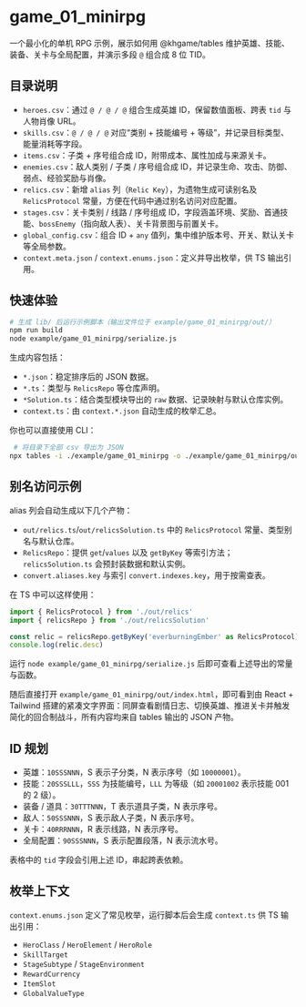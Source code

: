 # game_01_minirpg

一个最小化的单机 RPG 示例，展示如何用 @khgame/tables 维护英雄、技能、装备、关卡与全局配置，并演示多段 `@` 组合成 8 位 TID。

## 目录说明

- `heroes.csv`：通过 `@ / @ / @` 组合生成英雄 ID，保留数值面板、跨表 `tid` 与人物肖像 URL。
- `skills.csv`：`@ / @ / @` 对应“类别 + 技能编号 + 等级”，并记录目标类型、能量消耗等字段。
- `items.csv`：子类 + 序号组合成 ID，附带成本、属性加成与来源关卡。
- `enemies.csv`：敌人类别 / 子类 / 序号组合成 ID，并记录生命、攻击、防御、弱点、经验奖励与肖像。
- `relics.csv`：新增 `alias` 列（`Relic Key`），为遗物生成可读别名及 `RelicsProtocol` 常量，方便在代码中通过别名访问对应配置。
- `stages.csv`：关卡类别 / 线路 / 序号组成 ID，字段涵盖环境、奖励、首通技能、`bossEnemy`（指向敌人表）、关卡背景图与前置关卡。
- `global_config.csv`：组合 ID + `any` 值列，集中维护版本号、开关、默认关卡等全局参数。
- `context.meta.json` / `context.enums.json`：定义并导出枚举，供 TS 输出引用。

## 快速体验

```bash
# 生成 lib/ 后运行示例脚本（输出文件位于 example/game_01_minirpg/out/）
npm run build
node example/game_01_minirpg/serialize.js
```

生成内容包括：

- `*.json`：稳定排序后的 JSON 数据。
- `*.ts`：类型与 `RelicsRepo` 等仓库声明。
- `*Solution.ts`：结合类型模块导出的 `raw` 数据、记录映射与默认仓库实例。
- `context.ts`：由 `context.*.json` 自动生成的枚举汇总。

你也可以直接使用 CLI：

```bash
 # 将目录下全部 csv 导出为 JSON
npx tables -i ./example/game_01_minirpg -o ./example/game_01_minirpg/out -f json
```

## 别名访问示例

alias 列会自动生成以下几个产物：

- `out/relics.ts`/`out/relicsSolution.ts` 中的 `RelicsProtocol` 常量、类型别名与默认仓库。
- `RelicsRepo`：提供 `get`/`values` 以及 `getByKey` 等索引方法；`relicsSolution.ts` 会预封装数据和默认实例。
- `convert.aliases.key` 与索引 `convert.indexes.key`，用于按需查表。

在 TS 中可以这样使用：

```ts
import { RelicsProtocol } from './out/relics'
import { relicsRepo } from './out/relicsSolution'

const relic = relicsRepo.getByKey('everburningEmber' as RelicsProtocol)
console.log(relic.desc)
```

运行 `node example/game_01_minirpg/serialize.js` 后即可查看上述导出的常量与函数。

随后直接打开 `example/game_01_minirpg/out/index.html`，即可看到由 React + Tailwind 搭建的紧凑文字界面：同屏查看剧情日志、切换英雄、推进关卡并触发简化的回合制战斗，所有内容均来自 tables 输出的 JSON 产物。

## ID 规划

- 英雄：`10SSSNNN`，S 表示子分类，N 表示序号（如 `10000001`）。
- 技能：`20SSSLLL`，`SSS` 为技能编号，`LLL` 为等级（如 `20001002` 表示技能 001 的 2 级）。
- 装备 / 道具：`30TTTNNN`，T 表示道具子类，N 表示序号。
- 敌人：`50SSSNNN`，S 表示敌人子类，N 表示序号。
- 关卡：`40RRRNNN`，R 表示线路，N 表示序号。
- 全局配置：`90SSSNNN`，S 表示配置段落，N 表示流水号。

表格中的 `tid` 字段会引用上述 ID，串起跨表依赖。

## 枚举上下文

`context.enums.json` 定义了常见枚举，运行脚本后会生成 `context.ts` 供 TS 输出引用：

- `HeroClass` / `HeroElement` / `HeroRole`
- `SkillTarget`
- `StageSubtype` / `StageEnvironment`
- `RewardCurrency`
- `ItemSlot`
- `GlobalValueType`
